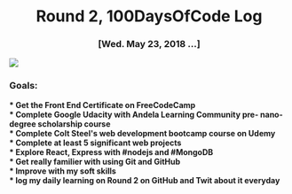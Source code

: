 <h1 align = "center">Round 2, 100DaysOfCode Log</h1>
<h3 align = "center"> [Wed. May 23,  2018 ...]</h3>
<img src = "https://cdn.pixabay.com/photo/2016/11/18/18/37/programming-1836330_960_720.png">

<h3> Goals:</h3>
<strong>  * Get the Front End Certificate on FreeCodeCamp </strong> <br>
<strong>  * Complete Google Udacity with Andela Learning Community pre- nano-degree scholarship course </strong> <br>
<strong>  * Complete Colt Steel's web development bootcamp course on Udemy </strong> <br>
<strong>  * Complete at least 5 significant web projects </strong> <br>
<strong>  * Explore React, Express with #nodejs and #MongoDB </strong> <br>
<strong>  * Get really familier with using Git and GitHub </strong> <br>
<strong>  * Improve with my soft skills </strong> <br>
<strong>  * log my daily learning on Round 2 on GitHub and Twit about it everyday
